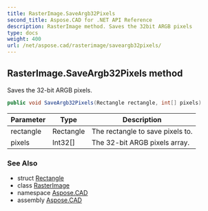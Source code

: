 ```yaml
---
title: RasterImage.SaveArgb32Pixels
second_title: Aspose.CAD for .NET API Reference
description: RasterImage method. Saves the 32bit ARGB pixels
type: docs
weight: 400
url: /net/aspose.cad/rasterimage/saveargb32pixels/
---
```

## RasterImage.SaveArgb32Pixels method

Saves the 32-bit ARGB pixels.

```csharp
public void SaveArgb32Pixels(Rectangle rectangle, int[] pixels)
```

| Parameter | Type | Description |
| --- | --- | --- |
| rectangle | Rectangle | The rectangle to save pixels to. |
| pixels | Int32[] | The 32-bit ARGB pixels array. |

### See Also

* struct [Rectangle](../../rectangle/)
* class [RasterImage](../)
* namespace [Aspose.CAD](../../rasterimage/)
* assembly [Aspose.CAD](../../../)


